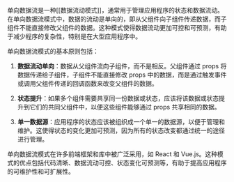 单向数据流是一种[[数据流动模式]]，通常用于管理应用程序的状态和数据流动。在单向数据流模式中，数据的流动是单向的，即从父组件向子组件传递数据，而子组件不能直接修改父组件的数据。这种模式使得数据流动更加可控和可预测，有助于减少程序的复杂性，特别是在大型应用程序中。

单向数据流模式的基本原则包括：

1. **数据流动单向**：数据从父组件流向子组件，而不是相反。父组件通过 props 将数据传递给子组件，子组件不能直接修改 props 中的数据，而是通过触发事件或调用父组件传递的回调函数来改变父组件的数据。
    
2. **状态提升**：如果多个组件需要共享同一份数据或状态，应该将该数据或状态提升到它们的共同父组件中，以便这些组件能够通过 props 共享相同的数据。
    
3. **单一数据源**：应用程序的状态应该被组织成一个单一的数据源，以便于管理和维护。这使得状态的变化更加可预测，因为所有的状态改变都通过统一的途径进行管理。
    

单向数据流模式在许多前端框架和库中被广泛采用，如 React 和 Vue.js。这种模式的优点包括代码清晰、数据流动可控、状态变化可预测等，有助于提高应用程序的可维护性和可扩展性。